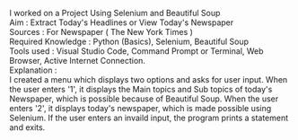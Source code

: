 I worked on a Project Using Selenium and Beautiful Soup
<br>
Aim : Extract Today's Headlines or View Today's Newspaper
<br>
Sources : For Newspaper ( The New York Times )
<br>
Required Knowledge : Python (Basics), Selenium, Beautiful Soup
<br>
Tools used : Visual Studio Code, Command Prompt or Terminal, Web Browser, Active Internet Connection.
<br>
Explanation : <br>
I created a menu which displays two options and asks for user input. 
When the user enters '1', it displays the Main topics and Sub topics of today's Newspaper, which is possible because of Beautiful Soup.
When the user enters '2', it displays today's newspaper, which is made possible using Selenium.
If the user enters an invaild input, the program prints a statement and exits.
